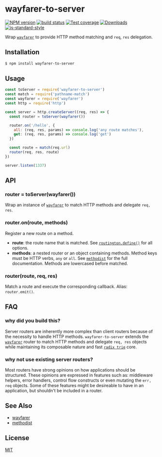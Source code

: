 # wayfarer-to-server
[![NPM version][npm-image]][npm-url]
[![build status][travis-image]][travis-url]
[![Test coverage][codecov-image]][codecov-url]
[![Downloads][downloads-image]][downloads-url]
[![js-standard-style][standard-image]][standard-url]

Wrap [`wayfarer`](https://github.com/yoshuawuyts/wayfarer) to provide HTTP
method matching and `req`, `res` delegation.

## Installation
```bash
$ npm install wayfarer-to-server
```

## Usage
```js
const toServer = require('wayfarer-to-server')
const match = require('pathname-match')
const wayfarer = require('wayfarer')
const http = require('http')

const server = http.createServer((req, res) => {
  const router = toServer(wayfarer())

  router.on('/hello', {
    all: (req, res, params) => console.log('any route matches'),
    get: (req, res, params) => console.log('get')
  })

  const route = match(req.url)
  router(req, res, route)
})

server.listen(1337)
```

## API
### router = toServer(wayfarer())
Wrap an instance of [`wayfarer`](https://github.com/yoshuawuyts/wayfarer) to
match HTTP methods and delegate `req, res`.

### router.on(route, methods)
Register a new route on a method.
- __route__: the route name that is matched. See
  [`routington.define()`](https://github.com/pillarjs/routington#nodes-node--routerdefineroute)
  for all options.
- __methods__: a nested router or an object containing methods. Method keys
  must be HTTP verbs, `any` or `all`.  See
  [`methodist`](https://github.com/yoshuawuyts/methodist) for the full
  documentation. Methods are lowercased before matched.

### router(route, req, res)
Match a route and execute the corresponding callback. Alias: `router.emit()`.

## FAQ
### why did you build this?
Server routers are inherently more complex than client routers because of the
necessity to handle HTTP methods. `wayfarer-to-server` extends the
[`wayfarer`](https://github.com/yoshuawuyts/wayfarer) router to match HTTP
methods and delegate `req, res` objects while maintaining its composable nature
and fast [`radix trie`](https://en.wikipedia.org/wiki/Radix_tree) core.

### why not use existing server routers?
Most routers have strong opinions on how applications should be structured.
These opinions are expressed in features such as: middleware helpers, error
handlers, control flow constructs or even mutating the `err, req` objects. Some
of these features might be desireable to have in an application, but shouldn't
be included in a router.

## See Also
- [wayfarer](https://github.com/yoshuawuyts/wayfarer)
- [methodist](https://github.com/yoshuawuyts/methodist)

## License
[MIT](https://tldrlegal.com/license/mit-license)

[npm-image]: https://img.shields.io/npm/v/wayfarer-to-server.svg?style=flat-square
[npm-url]: https://npmjs.org/package/wayfarer-to-server
[travis-image]: https://img.shields.io/travis/yoshuawuyts/wayfarer-to-server/master.svg?style=flat-square
[travis-url]: https://travis-ci.org/yoshuawuyts/wayfarer-to-server
[codecov-image]: https://img.shields.io/codecov/c/github/yoshuawuyts/wayfarer-to-server/master.svg?style=flat-square
[codecov-url]: https://codecov.io/github/yoshuawuyts/wayfarer-to-server
[downloads-image]: http://img.shields.io/npm/dm/wayfarer-to-server.svg?style=flat-square
[downloads-url]: https://npmjs.org/package/wayfarer-to-server
[standard-image]: https://img.shields.io/badge/code%20style-standard-brightgreen.svg?style=flat-square
[standard-url]: https://github.com/feross/standard
